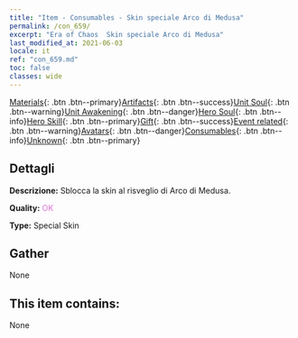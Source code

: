 ```yaml
---
title: "Item - Consumables - Skin speciale Arco di Medusa"
permalink: /con_659/
excerpt: "Era of Chaos  Skin speciale Arco di Medusa"
last_modified_at: 2021-06-03
locale: it
ref: "con_659.md"
toc: false
classes: wide
---
```

 [Materials](/ItemsIT/){: .btn .btn--primary}[Artifacts](/ItemsIT/Artifacts/){: .btn .btn--success}[Unit Soul](/ItemsIT/UnitSoul/){: .btn .btn--warning}[Unit Awakening](/ItemsIT/UnitAwakening/){: .btn .btn--danger}[Hero Soul](/ItemsIT/HeroSoul/){: .btn .btn--info}[Hero Skill](/ItemsIT/HeroSkill/){: .btn .btn--primary}[Gift](/ItemsIT/Gift/){: .btn .btn--success}[Event related](/ItemsIT/Events/){: .btn .btn--warning}[Avatars](/ItemsIT/Avatars/){: .btn .btn--danger}[Consumables](/ItemsIT/Consumables/){: .btn .btn--info}[Unknown](/ItemsIT/Unknown/){: .btn .btn--primary}

## Dettagli
 **Descrizione:** Sblocca la skin al risveglio di Arco di Medusa.

 **Quality:** <span style="color: #DA70D6">OK</span>

 **Type:** Special Skin

## Gather

  None

## This item contains:

  None

